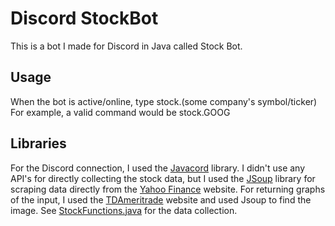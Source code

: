 # Discord StockBot
This is a bot I made for Discord in Java called Stock Bot.

## Usage
When the bot is active/online, type stock.(some company's symbol/ticker)
For example, a valid command would be stock.GOOG

## Libraries
For the Discord connection, I used the [Javacord](https://github.com/Javacord/Javacord) library.
I didn't use any API's for directly collecting the stock data, but I used the [JSoup](jsoup.org) library for scraping data directly from the [Yahoo Finance](https://finance.yahoo.com/) website. For returning graphs of the input, I used the [TDAmeritrade](https://research.tdameritrade.com/grid/public/research/stocks/summary?fromPage=overview&display=&fromSearch=true&symbol=AAPL#) website and used Jsoup to find the image. See [StockFunctions.java](https://github.com/sanjithudupa/discord-stockbot/blob/master/Discord%20StockBot/src/com/sanjithudupa/StockFunctions.java) for the data collection.
